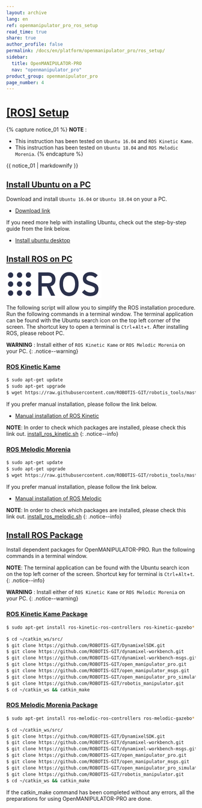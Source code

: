```yaml
---
layout: archive
lang: en
ref: openmanipulator_pro_ros_setup
read_time: true
share: true
author_profile: false
permalink: /docs/en/platform/openmanipulator_pro/ros_setup/
sidebar:
  title: OpenMANIPULATOR-PRO
  nav: "openmanipulator_pro"
product_group: openmanipulator_pro
page_number: 4
---
```


<div style="counter-reset: h1 3"></div>

# [[ROS] Setup](#ros-setup)

{% capture notice_01 %}
**NOTE** : 
- This instruction has been tested on `Ubuntu 16.04` and `ROS Kinetic Kame`.
- This instruction has been tested on `Ubuntu 18.04` and `ROS Melodic Morenia`.
{% endcapture %}
<div class="notice--info">{{ notice_01 | markdownify }}</div>

## [Install Ubuntu on a PC](#install-ubuntu-on-pc)

Download and install `Ubuntu 16.04` or `Ubuntu 18.04` on your a PC.

- [Download link](https://www.ubuntu.com/download/alternative-downloads)

If you need more help with installing Ubuntu, check out the step-by-step guide from the link below.

- [Install ubuntu desktop](https://www.ubuntu.com/download/desktop/install-ubuntu-desktop)

## [Install ROS on PC](#install-ros-on-pc)

![](/assets/images/platform/openmanipulator_pro/logo_ros.png)

The following script will allow you to simplify the ROS installation procedure. Run the following commands in a terminal window. The terminal application can be found with the Ubuntu search icon on the top left corner of the screen. The shortcut key to open a terminal is `Ctrl`+`Alt`+`t`. After installing ROS, please reboot PC.

**WARNING** : Install either of `ROS Kinetic Kame` or `ROS Melodic Morenia` on your PC. 
{: .notice--warning}

### [ROS Kinetic Kame](#ros-kinetic-kame)

``` bash
$ sudo apt-get update
$ sudo apt-get upgrade
$ wget https://raw.githubusercontent.com/ROBOTIS-GIT/robotis_tools/master/install_ros_kinetic.sh && chmod 755 ./install_ros_kinetic.sh && bash ./install_ros_kinetic.sh
```

If you prefer manual installation, please follow the link below.

- [Manual installation of ROS Kinetic](http://wiki.ros.org/kinetic/Installation/Ubuntu)

**NOTE**: In order to check which packages are installed, please check this link out. [install_ros_kinetic.sh](https://raw.githubusercontent.com/ROBOTIS-GIT/robotis_tools/master/install_ros_kinetic.sh)
{: .notice--info}


### [ROS Melodic Morenia](#ros-melodic-morenia)

``` bash
$ sudo apt-get update
$ sudo apt-get upgrade
$ wget https://raw.githubusercontent.com/ROBOTIS-GIT/robotis_tools/master/install_ros_melodic.sh && chmod 755 ./install_ros_melodic.sh && bash ./install_ros_melodic.sh
```
If you prefer manual installation, please follow the link below.

- [Manual installation of ROS Melodic](http://wiki.ros.org/melodic/Installation/Ubuntu)

**NOTE**: In order to check which packages are installed, please check this link out. [install_ros_melodic.sh](https://raw.githubusercontent.com/ROBOTIS-GIT/robotis_tools/master/install_ros_melodic.sh)
{: .notice--info}


## [Install ROS Package](#install-ros-package)

Install dependent packages for OpenMANIPULATOR-PRO. Run the following commands in a terminal window.

**NOTE**: The terminal application can be found with the Ubuntu search icon on the top left corner of the screen. Shortcut key for terminal is `Ctrl`+`Alt`+`t`.
{: .notice--info} 

**WARNING** : Install either of `ROS Kinetic Kame` or `ROS Melodic Morenia` on your PC. 
{: .notice--warning}


### [ROS Kinetic Kame Package](#ros-kinetic-kame-package)

``` bash
$ sudo apt-get install ros-kinetic-ros-controllers ros-kinetic-gazebo* ros-kinetic-moveit* ros-kinetic-industrial-core
```

``` bash
$ cd ~/catkin_ws/src/
$ git clone https://github.com/ROBOTIS-GIT/DynamixelSDK.git
$ git clone https://github.com/ROBOTIS-GIT/dynamixel-workbench.git
$ git clone https://github.com/ROBOTIS-GIT/dynamixel-workbench-msgs.git
$ git clone https://github.com/ROBOTIS-GIT/open_manipulator_pro.git
$ git clone https://github.com/ROBOTIS-GIT/open_manipulator_msgs.git
$ git clone https://github.com/ROBOTIS-GIT/open_manipulator_pro_simulations.git
$ git clone https://github.com/ROBOTIS-GIT/robotis_manipulator.git
$ cd ~/catkin_ws && catkin_make
```

### [ROS Melodic Morenia Package](#ros-melodic-morenia-package)

``` bash
$ sudo apt-get install ros-melodic-ros-controllers ros-melodic-gazebo* ros-melodic-moveit* ros-melodic-industrial-core
```

``` bash
$ cd ~/catkin_ws/src/
$ git clone https://github.com/ROBOTIS-GIT/DynamixelSDK.git
$ git clone https://github.com/ROBOTIS-GIT/dynamixel-workbench.git
$ git clone https://github.com/ROBOTIS-GIT/dynamixel-workbench-msgs.git
$ git clone https://github.com/ROBOTIS-GIT/open_manipulator_pro.git
$ git clone https://github.com/ROBOTIS-GIT/open_manipulator_msgs.git
$ git clone https://github.com/ROBOTIS-GIT/open_manipulator_pro_simulations.git
$ git clone https://github.com/ROBOTIS-GIT/robotis_manipulator.git
$ cd ~/catkin_ws && catkin_make
```

If the catkin_make command has been completed without any errors, all the preparations for using OpenMANIPULATOR-PRO are done.
